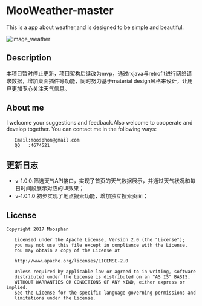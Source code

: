 # MooWeather-master
This is a app about weather,and is designed to be simple and beautiful.

![image_weather]()

## Description
本项目暂时停止更新，项目架构后续改为mvp，通过rxjava与retrofit进行网络请求数据，增加桌面插件等功能，同时努力基于material design风格来设计，让用户更加专心关注天气信息。

## About me
I welcome your suggestions and feedback.Also welcome to cooperate and develop together.
You can contact me in the following ways:
```
   Email:moosphon@gmail.com
   QQ   :4674521
```
## 更新日志

- v-1.0.0:筛选天气API接口，实现了首页的天气数据展示，并通过天气状况和每日时间段展示对应的UI效果；
- v-1.0.1.0:初步实现了地点搜索功能，增加独立搜索页面；

## License
```
Copyright 2017 Moosphan

   Licensed under the Apache License, Version 2.0 (the "License");
   you may not use this file except in compliance with the License.
   You may obtain a copy of the License at

   http://www.apache.org/licenses/LICENSE-2.0

   Unless required by applicable law or agreed to in writing, software
   distributed under the License is distributed on an "AS IS" BASIS,
   WITHOUT WARRANTIES OR CONDITIONS OF ANY KIND, either express or implied.
   See the License for the specific language governing permissions and
   limitations under the License.
   
```
